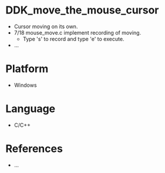 # DDK_move_the_mouse_cursor
* Cursor moving on its own.
* 7/18 mouse_move.c implement recording of moving.
  * Type 's' to record and type 'e' to execute.
* ...

# Platform
* Windows

# Language 
* C/C++

# References
* ...
